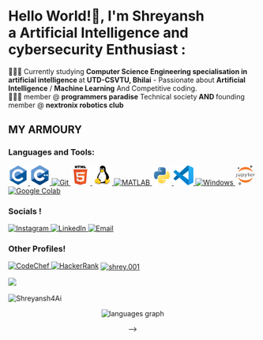 <!-- <img src="banner_github.png" alt="GitHub Banner" width="100%" /> -->
<h1> Hello World!👋, I'm Shreyansh <br> a Artificial Intelligence and cybersecurity Enthusiast  : </h1>
<p>👨🏼‍🎓 Currently studying <strong>Computer Science Engineering specialisation in artificial intelligence </strong> at <strong>UTD-CSVTU, Bhilai</strong> - Passionate about <strong>Artificial Intelligence</strong> / <strong>Machine Learning</strong> And Competitive coding.<!-- <br>🛜 Cure--> <br>👨🏼‍💻 member @ <strong> programmers paradise</strong> Technical society<strong> AND </strong> </strong> founding member @ <strong> nextronix robotics club </strong> 
<h2> MY ARMOURY</h2>
<h3 align="left">Languages and Tools:</h3>
<a href="https://www.cprogramming.com/" target="_blank" rel="noreferrer">
  <img src="https://raw.githubusercontent.com/devicons/devicon/master/icons/c/c-original.svg" alt="C" width="40" height="40"/>
</a>
<a href="https://www.w3schools.com/cpp/" target="_blank" rel="noreferrer">
  <img src="https://raw.githubusercontent.com/devicons/devicon/master/icons/cplusplus/cplusplus-original.svg" alt="C++" width="40" height="40"/>
</a>
<a href="https://git-scm.com/" target="_blank" rel="noreferrer">
  <img src="https://www.vectorlogo.zone/logos/git-scm/git-scm-icon.svg" alt="Git" width="40" height="40"/>
</a>
<a href="https://www.w3.org/html/" target="_blank" rel="noreferrer">
  <img src="https://raw.githubusercontent.com/devicons/devicon/master/icons/html5/html5-original-wordmark.svg" alt="HTML5" width="40" height="40"/>
</a>
<a href="https://www.linux.org/" target="_blank" rel="noreferrer">
  <img src="https://raw.githubusercontent.com/devicons/devicon/master/icons/linux/linux-original.svg" alt="Linux" width="40" height="40"/>
</a>
<a href="https://www.mathworks.com/" target="_blank" rel="noreferrer">
  <img src="https://upload.wikimedia.org/wikipedia/commons/2/21/Matlab_Logo.png" alt="MATLAB" width="40" height="40"/>
</a>
<a href="https://www.python.org/" target="_blank" rel="noreferrer">
  <img src="https://raw.githubusercontent.com/devicons/devicon/master/icons/python/python-original.svg" alt="Python" width="40" height="40"/>
</a>

<a href="https://code.visualstudio.com/" target="_blank" rel="noreferrer">
  <img src="https://raw.githubusercontent.com/devicons/devicon/master/icons/vscode/vscode-original.svg" alt="VS Code" width="40" height="40"/>
</a>
<a href="https://www.microsoft.com/windows" target="_blank" rel="noreferrer">
  <img src="https://upload.wikimedia.org/wikipedia/commons/8/87/Windows_logo_-_2021.svg" alt="Windows" width="40" height="40"/>
</a>

<a href="https://github.com/Shreyansh4Ai/Python-for-Datascience">
  <img src="https://github.com/devicons/devicon/blob/master/icons/jupyter/jupyter-original-wordmark.svg" title="Jupyter - Interactive notebook for data science and research" alt="Jupyter" width="40" height="40">
</a>
<a href="https://github.com/Shreyansh4Ai/Data-Visualization-using-python">
  <img src="https://colab.research.google.com/img/colab_favicon_256px.png" title="Google Colab - Cloud-based Jupyter notebook environment" alt="Google Colab" width="40" height="40">
</a>




<h3> Socials !</h3>

<a href="https://www.instagram.com/Shreyansh4ai" target="_blank">
    <img src="https://upload.wikimedia.org/wikipedia/commons/a/a5/Instagram_icon.png" alt="Instagram" width="40" height="40"/> 
</a>

<a href="https://www.linkedin.com/in/shreyansh-goswami-701039320?utm_source=share&utm_campaign=share_via&utm_content=profile&utm_medium=android_app" target="_blank">
    <img src="https://upload.wikimedia.org/wikipedia/commons/c/ca/LinkedIn_logo_initials.png" alt="LinkedIn" width="40" height="40"/> 
</a>


<a href="mailto:your_email@example.com" target="_blank" rel="noreferrer">
  <img src="https://upload.wikimedia.org/wikipedia/commons/4/4e/Gmail_Icon.png" alt="Email" width="40" height="40"/>
</a>
<h3> Other Profiles!</h3>
  
<a href="https://www.codechef.com/" target="_blank" rel="noreferrer">
  <img src="https://s3.amazonaws.com/codechef_shared/sites/all/themes/abessive/logo.svg" alt="CodeChef" width="40" height="40"/>
</a>
 <a href="https://www.hackerrank.com/"><img
            src="https://cdn-1.webcatalog.io/catalog/hackerrank/hackerrank-icon.png" title="HackerRank Profile"
            height=35 alt="HackerRank"></a>  
  <a href="https://codeforces.com/profile/shrey.001" target="blank"><img align="center" src="https://raw.githubusercontent.com/rahuldkjain/github-profile-readme-generator/master/src/images/icons/Social/codeforces.svg" alt="shrey.001" height="30" width="40" /></a>
</p>


![](https://komarev.com/ghpvc/?username=Shreyansh4Ai&color=green)


</p> 
<p align="left"><img src="https://github-profile-trophy.vercel.app/?username=Shreyansh4Ai&theme=matrix" alt="Shreyansh4Ai" /></a> 
</p>
<div align="center">
  <img src="https://github-readme-stats.vercel.app/api/top-langs?username=Shreyansh4Ai&locale=en&hide_title=false&layout=compact&card_width=320&langs_count=6&theme=github_dark&hide_border=true&order=2" height="300" alt="languages graph"  />

-->
